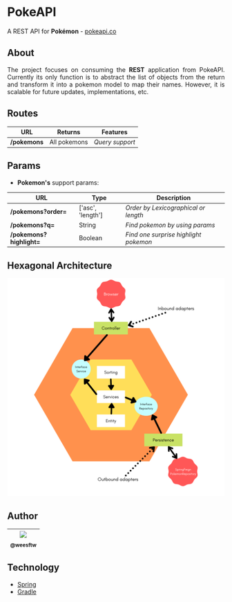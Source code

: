 # PokeAPI
A REST API for **Pokémon** - [pokeapi.co](https://pokeapi.co)

## About
<p align="justify">The project focuses on consuming the <b>REST</b> application from PokeAPI. Currently its only function is to abstract the list of objects from the return and transform it into a pokemon model to map their names. However, it is scalable for future updates, implementations, etc.</p>

    
## Routes
| URL | Returns | Features |
| --- | --- | --- |
| **/pokemons** | All pokemons  | _Query support_|

## Params

- **Pokemon's** support params:

| URL | Type | Description |
| --- | --- | --- |
| **/pokemons?order=** | ['asc', 'length'] | _Order by Lexicographical or length_|
| **/pokemons?q=** | String | _Find pokemon by using params_|
| **/pokemons?highlight=** | Boolean | _Find one surprise highlight pokemon_|

## Hexagonal Architecture
![hexagonal-architecture](assets/hexagonal-architecture.svg)

## Author
| [<img src="https://github.com/weesftw.png?size=115" width=115><br><sub>@weesftw</sub>](https://github.com/weesftw) |
| :---: |

## Technology

- [Spring](https://spring.io/)
- [Gradle](https://gradle.org/)
